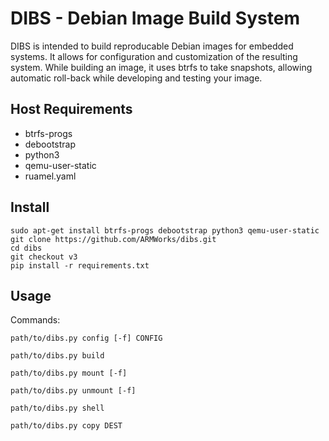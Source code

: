 # DIBS - Debian Image Build System

DIBS is intended to build reproducable Debian images for embedded systems. It
allows for configuration and customization of the resulting system. While
building an image, it uses btrfs to take snapshots, allowing automatic
roll-back while developing and testing your image.

## Host Requirements

  * btrfs-progs
  * debootstrap
  * python3
  * qemu-user-static
  * ruamel.yaml

## Install

    sudo apt-get install btrfs-progs debootstrap python3 qemu-user-static
    git clone https://github.com/ARMWorks/dibs.git
    cd dibs
    git checkout v3
    pip install -r requirements.txt

## Usage

Commands:

```path/to/dibs.py config [-f] CONFIG```

```path/to/dibs.py build```

```path/to/dibs.py mount [-f]```

```path/to/dibs.py unmount [-f]```

```path/to/dibs.py shell```

```path/to/dibs.py copy DEST```

